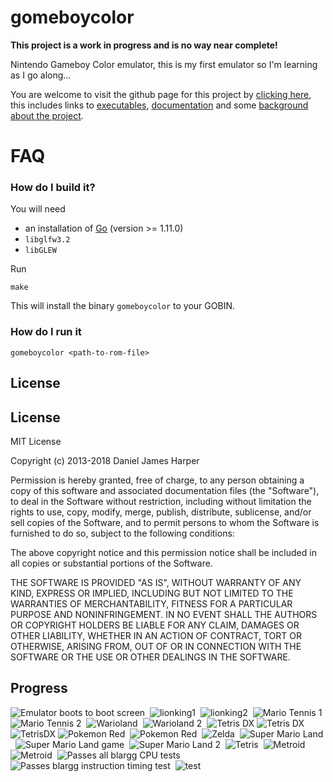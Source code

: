 gomeboycolor
============================
**This project is a work in progress and is no way near complete!**

Nintendo Gameboy Color emulator, this is my first emulator so I'm learning as I go along...

You are welcome to visit the github page for this project by [clicking here](http://djhworld.github.io/gomeboycolor), this includes links to [executables](http://djhworld.github.io/gomeboycolor/#downloads), [documentation](http://djhworld.github.io/gomeboycolor/#documentation) and some [background about the project](http://djhworld.github.io/gomeboycolor/#about).

FAQ
============================


### How do I build it?

You will need 

* an installation of [Go](http://golang.org) (version >= 1.11.0)
* `libglfw3.2`
* `libGLEW`

Run

```
make
```

This will install the binary `gomeboycolor` to your GOBIN. 

### How do I run it

```
gomeboycolor <path-to-rom-file>
```

License
-----------------------------

License
-----------------------------

MIT License

Copyright (c) 2013-2018 Daniel James Harper

Permission is hereby granted, free of charge, to any person obtaining a copy
of this software and associated documentation files (the "Software"), to deal
in the Software without restriction, including without limitation the rights
to use, copy, modify, merge, publish, distribute, sublicense, and/or sell
copies of the Software, and to permit persons to whom the Software is
furnished to do so, subject to the following conditions:

The above copyright notice and this permission notice shall be included in all
copies or substantial portions of the Software.

THE SOFTWARE IS PROVIDED "AS IS", WITHOUT WARRANTY OF ANY KIND, EXPRESS OR
IMPLIED, INCLUDING BUT NOT LIMITED TO THE WARRANTIES OF MERCHANTABILITY,
FITNESS FOR A PARTICULAR PURPOSE AND NONINFRINGEMENT. IN NO EVENT SHALL THE
AUTHORS OR COPYRIGHT HOLDERS BE LIABLE FOR ANY CLAIM, DAMAGES OR OTHER
LIABILITY, WHETHER IN AN ACTION OF CONTRACT, TORT OR OTHERWISE, ARISING FROM,
OUT OF OR IN CONNECTION WITH THE SOFTWARE OR THE USE OR OTHER DEALINGS IN THE
SOFTWARE.

Progress
---------------------------
![Emulator boots to boot screen](https://github.com/djhworld/gomeboycolor-glfw/raw/master/images/boot_sequence.png)&nbsp;
![lionking1](https://github.com/djhworld/gomeboycolor-glfw/raw/master/images/lionking1.png)&nbsp;
![lionking2](https://github.com/djhworld/gomeboycolor-glfw/raw/master/images/lionking2.png)&nbsp;
![Mario Tennis 1](https://github.com/djhworld/gomeboycolor-glfw/raw/master/images/mariotennis1.png)&nbsp;
![Mario Tennis 2](https://github.com/djhworld/gomeboycolor-glfw/raw/master/images/mariotennis2.png)&nbsp;
![Warioland](https://github.com/djhworld/gomeboycolor-glfw/raw/master/images/warioland1.png)&nbsp;
![Warioland 2](https://github.com/djhworld/gomeboycolor-glfw/raw/master/images/warioland2.png)&nbsp;
![Tetris DX](https://f.cloud.github.com/assets/529730/619306/8d6f4d6a-ceca-11e2-9789-f11a0545e643.png)
![Tetris DX](https://f.cloud.github.com/assets/529730/619308/96ecdae2-ceca-11e2-8941-c5e6ba79c5c8.png)
![TetrisDX](https://f.cloud.github.com/assets/529730/619303/86a964c0-ceca-11e2-8c04-ace874c45957.png)
![Pokemon Red](https://github.com/djhworld/gomeboycolor-glfw/raw/master/images/pokemonred1.png)&nbsp;
![Pokemon Red](https://github.com/djhworld/gomeboycolor-glfw/raw/master/images/pokemonred2.png)&nbsp;
![Zelda](https://github.com/djhworld/gomeboycolor-glfw/raw/master/images/zelda.gb.png)&nbsp;
![Super Mario Land](https://github.com/djhworld/gomeboycolor-glfw/raw/master/images/sml.gb.png)&nbsp;
![Super Mario Land game](https://github.com/djhworld/gomeboycolor-glfw/raw/master/images/sml_game.gb.png)&nbsp;
![Super Mario Land 2](https://github.com/djhworld/gomeboycolor-glfw/raw/master/images/sml2.gb.png)&nbsp;
![Tetris](https://github.com/djhworld/gomeboycolor-glfw/raw/master/images/tetris.gb.png)&nbsp;
![Metroid](https://github.com/djhworld/gomeboycolor-glfw/raw/master/images/metroid1.png)&nbsp;
![Metroid](https://github.com/djhworld/gomeboycolor-glfw/raw/master/images/metroid2.png)&nbsp;
![Passes all blargg CPU tests](https://github.com/djhworld/gomeboycolor-glfw/raw/master/images/cpu_instrs.gb.png)&nbsp;
![Passes blargg instruction timing test](https://github.com/djhworld/gomeboycolor-glfw/raw/master/images/instr_timing.gb.png)&nbsp;
![test](https://github.com/djhworld/gomeboycolor-glfw/raw/master/images/test.gb.png)&nbsp;
